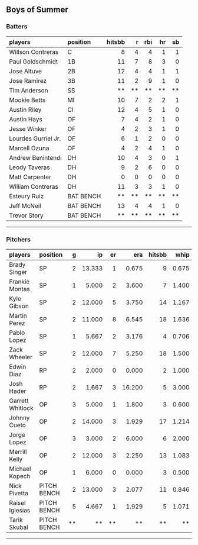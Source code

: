 ## Boys of Summer

### Batters

 
|players             |position  | hitsbb|  r| rbi| hr| sb| 
|:-------------------|:---------|------:|--:|---:|--:|--:| 
|Willson Contreras   |C         |      8|  4|   4|  1|  1| 
|Paul Goldschmidt    |1B        |     11|  7|   8|  3|  0| 
|Jose Altuve         |2B        |     12|  4|   4|  1|  1| 
|Jose Ramirez        |3B        |     11|  2|   9|  1|  0| 
|Tim Anderson        |SS        |     **| **|  **| **| **| 
|Mookie Betts        |MI        |     10|  7|   2|  2|  1| 
|Austin Riley        |CI        |     12|  4|   5|  1|  0| 
|Austin Hays         |OF        |      7|  4|   2|  1|  0| 
|Jesse Winker        |OF        |      4|  2|   3|  1|  0| 
|Lourdes Gurriel Jr. |OF        |      6|  1|   2|  0|  0| 
|Marcell Ozuna       |OF        |      4|  2|   4|  1|  0| 
|Andrew Benintendi   |DH        |     10|  4|   3|  0|  1| 
|Leody Taveras       |DH        |      9|  2|   6|  0|  0| 
|Matt Carpenter      |DH        |      0|  0|   0|  0|  0| 
|William Contreras   |DH        |     11|  3|   3|  1|  0| 
|Esteury Ruiz        |BAT BENCH |     **| **|  **| **| **| 
|Jeff McNeil         |BAT BENCH |     13|  4|   4|  1|  0| 
|Trevor Story        |BAT BENCH |     **| **|  **| **| **| 


* * *

### Pitchers

 
|players          |position    |  g|     ip| er|    era| hitsbb|  whip| so|  w| sv| 
|:----------------|:-----------|--:|------:|--:|------:|------:|-----:|--:|--:|--:| 
|Brady Singer     |SP          |  2| 13.333|  1|  0.675|      9| 0.675| 13|  2|  0| 
|Frankie Montas   |SP          |  1|  5.000|  2|  3.600|      7| 1.400|  4|  0|  0| 
|Kyle Gibson      |SP          |  2| 12.000|  5|  3.750|     14| 1.167| 14|  1|  0| 
|Martin Perez     |SP          |  2| 11.000|  8|  6.545|     18| 1.636|  9|  0|  0| 
|Pablo Lopez      |SP          |  1|  5.667|  2|  3.176|      4| 0.706|  4|  0|  0| 
|Zack Wheeler     |SP          |  2| 12.000|  7|  5.250|     18| 1.500| 13|  1|  0| 
|Edwin Diaz       |RP          |  2|  2.000|  0|  0.000|      2| 1.000|  3|  0|  1| 
|Josh Hader       |RP          |  2|  1.667|  3| 16.200|      5| 3.000|  3|  0|  0| 
|Garrett Whitlock |OP          |  3|  5.000|  1|  1.800|      3| 0.600|  6|  1|  1| 
|Johnny Cueto     |OP          |  2| 14.000|  3|  1.929|     17| 1.214|  7|  1|  0| 
|Jorge Lopez      |OP          |  3|  3.000|  2|  6.000|      6| 2.000|  2|  0|  1| 
|Merrill Kelly    |OP          |  2| 12.000|  3|  2.250|     13| 1.083| 13|  0|  0| 
|Michael Kopech   |OP          |  1|  6.000|  0|  0.000|      3| 0.500| 11|  0|  0| 
|Nick Pivetta     |PITCH BENCH |  2| 13.000|  3|  2.077|     11| 0.846| 11|  1|  0| 
|Raisel Iglesias  |PITCH BENCH |  5|  4.667|  1|  1.929|      5| 1.071|  4|  0|  1| 
|Tarik Skubal     |PITCH BENCH | **|     **| **|     **|     **|    **| **| **| **| 


* * *


